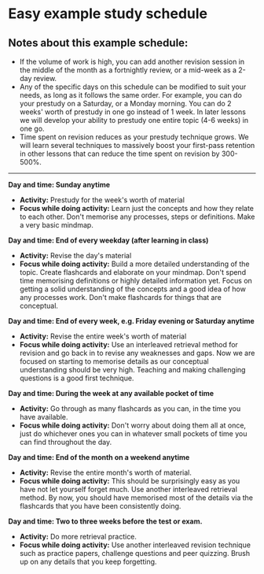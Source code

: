 # Easy example study schedule

## Notes about this example schedule:

*   If the volume of work is high, you can add another revision session in the middle of the month as a fortnightly review, or a mid-week as a 2-day review.
*   Any of the specific days on this schedule can be modified to suit your needs, as long as it follows the same order. For example, you can do your prestudy on a Saturday, or a Monday morning. You can do 2 weeks' worth of prestudy in one go instead of 1 week. In later lessons we will develop your ability to prestudy one entire topic (4-6 weeks) in one go.
*   Time spent on revision reduces as your prestudy technique grows. We will learn several techniques to massively boost your first-pass retention in other lessons that can reduce the time spent on revision by 300-500%.

---

**Day and time: Sunday anytime**
*   **Activity:** Prestudy for the week's worth of material
*   **Focus while doing activity:** Learn just the concepts and how they relate to each other. Don't memorise any processes, steps or definitions. Make a very basic mindmap.

**Day and time: End of every weekday (after learning in class)**
*   **Activity:** Revise the day's material
*   **Focus while doing activity:** Build a more detailed understanding of the topic. Create flashcards and elaborate on your mindmap. Don't spend time memorising definitions or highly detailed information yet. Focus on getting a solid understanding of the concepts and a good idea of how any processes work. Don't make flashcards for things that are conceptual.

**Day and time: End of every week, e.g. Friday evening or Saturday anytime**
*   **Activity:** Revise the entire week's worth of material
*   **Focus while doing activity:** Use an interleaved retrieval method for revision and go back in to revise any weaknesses and gaps. Now we are focused on starting to memorise details as our conceptual understanding should be very high. Teaching and making challenging questions is a good first technique.

**Day and time: During the week at any available pocket of time**
*   **Activity:** Go through as many flashcards as you can, in the time you have available.
*   **Focus while doing activity:** Don't worry about doing them all at once, just do whichever ones you can in whatever small pockets of time you can find throughout the day.

**Day and time: End of the month on a weekend anytime**
*   **Activity:** Revise the entire month's worth of material.
*   **Focus while doing activity:** This should be surprisingly easy as you have not let yourself forget much. Use another interleaved retrieval method. By now, you should have memorised most of the details via the flashcards that you have been consistently doing.

**Day and time: Two to three weeks before the test or exam.**
*   **Activity:** Do more retrieval practice.
*   **Focus while doing activity:** Use another interleaved revision technique such as practice papers, challenge questions and peer quizzing. Brush up on any details that you keep forgetting.
